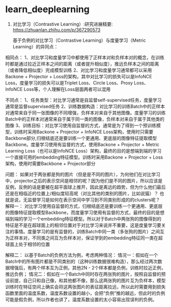# learn_deeplearning

1. 对比学习（Contrastive Learning）:研究进展精要:  https://zhuanlan.zhihu.com/p/367290573

   基于负例的对比学习（Contrastive Learning）与度量学习（Metric Learning）的异同点：

相同点：
1、对比学习和度量学习中都使用了正样本对和负样本对的概念，在训练时都是通过拉近正样本之间的距离（或者提升相似度），推远负样本之间的距离（或者降低相似度）完成模型训练
2、对比学习和度量学习通常都可以采用Backone + Projector + Loss的架构，其中对比学习的损失可以是InfoNCE Loss，度量学习的损失可以是Triplet Loss、Circle Loss、Proxy Loss、InfoNCE Loss等，个人理解在Loss层面两者可以混用

不同点：
1、任务类型：对比学习通常是自监督self-supervised任务，度量学习通常是监督supervised任务
2、训练数据构造：对比学习的训练Batch中的正样本对通常来自于同一张图像的不同增强，负样本对来自于其他图像。度量学习的训练Batch中的正样本对通常来自于属于同一类的图像，负样本对来自于属于其他类的图像
3、训练目标：对比学习使用自监督的方式，通常是为了得到一个预训练模型，训练时采用Backone + Projector + InfoNCE Loss架构，使用时只需要Backbone部分,归根结底还是要训练一个更通用、更底层的图像特征提取模型Backbone。度量学习使用有监督的方式，使用Backone + Projector + Metric Learning Loss（也可以是InfoNCE Loss）架构，最终的目的是想端到端的学习一个直接可用的embedding特征模型。训练时采用Backone + Projector + Loss架构，使用时需要Backbone + Projector部分

问题：
如果对于两张都是狗的图片（但是是不同的图片），为何他们在对比学习中，projector之后的表示空间是相邻的呢？因为他们是不同的图片，所以应该是反例，反例的话是要被在超平面球上推开，因此是离远的趋势，但为什么他们最后还是在相临近的位置上/相似度较高呢（对比其他的类别的图片，比如说猫）？ 也就是说，无监督学习是如何在表示空间中学习到不同类别形成的的clusters呢？
解释一：
对比学习使用自监督的方式，归根结底还是要训练一个更通用、更底层的图像特征提取模型Backbone，而度量学习使用有监督的方式，最终的目的是想端到端的学习一个embedding特征模型。所以对于Batch中两张狗的图像得到的特征是不是在超球面上的相邻位置对于对比学习来说并不重要，这是度量学习要关注的事情。度量学习的是有监督的，训练Batch中同一类（多张狗的图片）之间互为正样本对，不同类之间互为负样本对，保证学到的embedding特征同一类在超球面上处于相邻的位置

解释二：
以基于Batch的负例方法为例，考虑两种情况：
情况一：假如在一个Batch中的所有图片都是不同类别的（这种训练数据很难构造），那么经过两次数据增强后，有两个样本互为正例，其他2N - 2个样本都是负例，训练时拉近正例，推远负例；
情况二：假如在一个Batch中同时存在两张狗的图片，按照自监督的预设前提，自己只和自己像，和其他都不像，那么这两张狗的图片互为负样本，模型训练时在特征空间上确实会将这两张图片的表征距离拉远，所以此时需要用到损失函数里面的温度系数，温度系数设置的越小，会把“负例”推的越远，但此时的负例可能是假负例，所以作者也讲了，温度系数设置的太小容易出现误判的负例。
